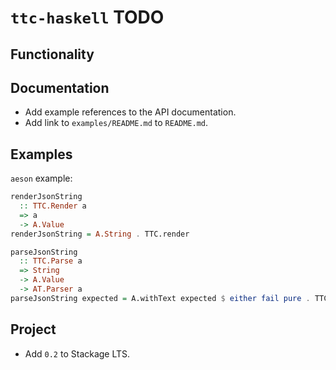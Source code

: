 # `ttc-haskell` TODO

## Functionality

## Documentation

* Add example references to the API documentation.
* Add link to `examples/README.md` to `README.md`.

## Examples

`aeson` example:

```haskell
renderJsonString
  :: TTC.Render a
  => a
  -> A.Value
renderJsonString = A.String . TTC.render

parseJsonString
  :: TTC.Parse a
  => String
  -> A.Value
  -> AT.Parser a
parseJsonString expected = A.withText expected $ either fail pure . TTC.parse
```

## Project

* Add `0.2` to Stackage LTS.
